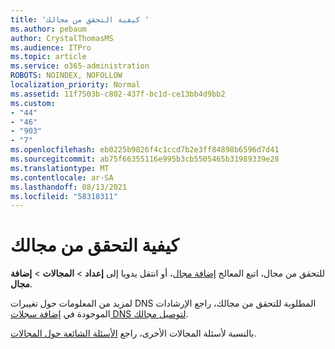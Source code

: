 ```yaml
---
title: 'كيفية التحقق من مجالك '
ms.author: pebaum
author: CrystalThomasMS
ms.audience: ITPro
ms.topic: article
ms.service: o365-administration
ROBOTS: NOINDEX, NOFOLLOW
localization_priority: Normal
ms.assetid: 11f7503b-c802-437f-bc1d-ce13bb4d9bb2
ms.custom:
- "44"
- "46"
- "903"
- "7"
ms.openlocfilehash: eb0225b9826f4c1ccd7b2e3ff84898b6596d7d41
ms.sourcegitcommit: ab75f66355116e995b3cb5505465b31989339e28
ms.translationtype: MT
ms.contentlocale: ar-SA
ms.lasthandoff: 08/13/2021
ms.locfileid: "58318311"
---
```

# <a name="how-to-verify-your-domain"></a>كيفية التحقق من مجالك

للتحقق من مجال، اتبع المعالج [إضافة مجال](https://admin.microsoft.com/Adminportal#/Domains/Wizard)، أو انتقل يدويا إلى **إعداد**  >  **المجالات**  >  **إضافة مجال**.

لمزيد من المعلومات حول تغييرات DNS المطلوبة للتحقق من مجالك، راجع الإرشادات الموجودة في [إضافة سجلات DNS لتوصيل مجالك](https://docs.microsoft.com/microsoft-365/admin/get-help-with-domains/create-dns-records-at-any-dns-hosting-provider).

بالنسبة لأسئلة المجالات الأخرى، راجع [الأسئلة الشائعة حول المجالات](https://docs.microsoft.com/microsoft-365/admin/setup/domains-faq).
